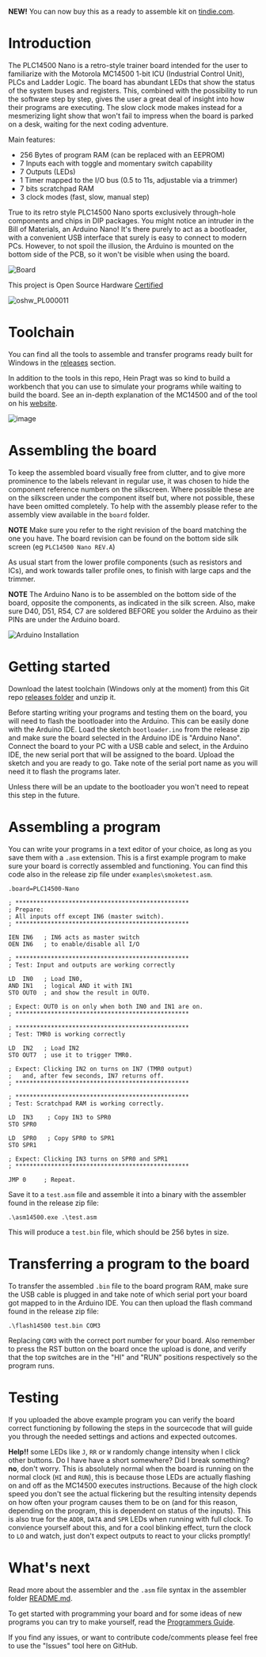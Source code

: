 **NEW!** You can now buy this as a ready to assemble kit on [tindie.com](https://www.tindie.com/products/nicola_cimmino/plc14500-nano-1-bit-single-board-computer-kit).

# Introduction

The PLC14500 Nano is a retro-style trainer board intended for the user to familiarize with the Motorola MC14500 1-bit
ICU (Industrial Control Unit), PLCs and Ladder Logic. The board has abundant LEDs that show the status of 
the system buses and registers. This, combined with the possibility to run the software step by step,
gives the user a great deal of insight into how their programs are executing. The slow clock mode 
makes instead for a mesmerizing light show that won't fail to impress when the board is parked on a desk,
waiting for the next coding adventure.

Main features:

* 256 Bytes of program RAM (can be replaced with an EEPROM)
* 7 Inputs each with toggle and momentary switch capability
* 7 Outputs (LEDs)
* 1 Timer mapped to the I/O bus (0.5 to 11s, adjustable via a trimmer)
* 7 bits scratchpad RAM
* 3 clock modes (fast, slow, manual step)


True to its retro style PLC14500 Nano sports exclusively through-hole components and chips in DIP packages.
You might notice an intruder in the Bill of Materials, an Arduino Nano! It's there purely to act as a
bootloader, with a convenient USB interface that surely is easy to connect to modern PCs. However,
to not spoil the illusion, the Arduino is mounted on the bottom side of the PCB, so it won't be visible when 
using the board.

![Board](documentation/board_black_revc.png)

This project is Open Source Hardware [Certified](https://certification.oshwa.org/pl000011.html)

![oshw_PL000011](documentation/oshw_cert_small.png)

# Toolchain

You can find all the tools to assemble and transfer programs ready built for Windows in the [releases](https://github.com/nicolacimmino/PLC-14500/releases) section.

In addition to the tools in this repo, Hein Pragt was so kind to build a workbench that you can use to simulate your programs while waiting to build the board. See an in-depth explanation of the MC14500 and of the tool on his [website](https://www.heinpragt.nl/?p=2749).

![image](https://user-images.githubusercontent.com/5907879/234340077-9307bb3f-74ad-4d0b-85ad-713950b1f200.png)


# Assembling the board

To keep the assembled board visually free from clutter, and to give more prominence to the labels
relevant in regular use, it was chosen to hide the component reference numbers on the silkscreen.
Where possible these are on the silkscreen under the component itself but, where not possible, 
these have been omitted completely. To help with the assembly please refer to the assembly view 
available in the `board` folder.

**NOTE** Make sure you refer to the right revision of the board matching the one you have. The board
revision can be found on the bottom side silk screen (eg `PLC14500 Nano REV.A`)

As usual start from the lower profile components (such as resistors and ICs), and work towards taller
profile ones, to finish with large caps and the trimmer. 

**NOTE** The Arduino Nano is to be assembled on the bottom side of the board, opposite the components,
as indicated in the silk screen. Also, make sure D40, D51, R54, C7 are soldered BEFORE you solder the 
Arduino as their PINs are under the Arduino board.

![Arduino Installation](documentation/arduino_installation.png)

# Getting started

Download the latest toolchain (Windows only at the moment) from this Git repo [releases folder](https://github.com/nicolacimmino/PLC-14500/releases) and unzip it.

Before starting writing your programs and testing them on the board, you will need to flash the bootloader
into the Arduino. This can be easily done with the Arduino IDE. Load the sketch `bootloader.ino` from  the
release zip and make sure the board selected in the Arduino IDE is "Arduino Nano". Connect the board to your PC 
with a USB cable and select, in the Arduino IDE, the new serial port that will be assigned to the board. 
Upload the sketch and you are ready to go. Take note of the serial port name as you will need it to flash the
programs later.

Unless there will be an update to the bootloader you won't need to repeat this step in the future.

# Assembling a program

You can write your programs in a text editor of your choice, as long as you save them with a `.asm`
extension. This is a first example program to make sure your board is correctly assembled and functioning.
You can find this code also in the release zip file under `examples\smoketest.asm`.

````
.board=PLC14500-Nano

; *************************************************
; Prepare:
; All inputs off except IN6 (master switch).
; *************************************************

IEN IN6   ; IN6 acts as master switch
OEN IN6   ; to enable/disable all I/O

; *************************************************
; Test: Input and outputs are working correctly

LD  IN0   ; Load IN0,
AND IN1   ; logical AND it with IN1
STO OUT0  ; and show the result in OUT0.

; Expect: OUT0 is on only when both IN0 and IN1 are on.
; *************************************************

; *************************************************
; Test: TMR0 is working correctly

LD  IN2   ; Load IN2
STO OUT7  ; use it to trigger TMR0.

; Expect: Clicking IN2 on turns on IN7 (TMR0 output)
;   and, after few seconds, IN7 returns off.
; *************************************************

; *************************************************
; Test: Scratchpad RAM is working correctly.

LD  IN3    ; Copy IN3 to SPR0
STO SPR0

LD  SPR0   ; Copy SPR0 to SPR1
STO SPR1

; Expect: Clicking IN3 turns on SPR0 and SPR1
; *************************************************

JMP 0     ; Repeat.
````

Save it to a `test.asm` file and assemble it into a binary with the assembler found in the release zip file:

````
.\asm14500.exe .\test.asm
````

This will produce a `test.bin` file, which should be 256 bytes in size.

# Transferring a program to the board

To transfer the assembled `.bin` file to the board program RAM, make sure the USB cable is plugged in and take note of which serial port 
your board got mapped to in the Arduino IDE. You can then upload the flash command found in the release zip file:

````
.\flash14500 test.bin COM3
````

Replacing `COM3` with the correct port number for your board. Also remember to press the RST button on the board once the upload is done, and verify
that the top switches are in the "HI" and "RUN" positions respectively so the program runs.

# Testing

If you uploaded the above example program you can verify the board correct functioning by following the steps in the sourcecode that will guide you
through the needed settings and actions and expected outcomes.

**Help!!** some LEDs like `J`, `RR` or `W` randomly change intensity when I click other buttons. Do I have have a short somewhere? Did I break something? **no**,
don't worry. This is absolutely normal when the board is running on the normal clock (`HI` and `RUN`), this is because those LEDs are actually flashing on and off
as the MC14500 executes instructions. Because of the high clock speed you don't see the actual flickering but the resulting intensity depends on how often your program
causes them to be on (and for this reason, depending on the program, this is dependent on status of the inputs). This is also true for the `ADDR`, `DATA` and `SPR` LEDs when running with full clock. To convience yourself about this, and for a cool blinking effect, turn the clock to `LO` and watch, just don't expect outputs to react to your clicks promptly!

# What's next

Read more about the assembler and the `.asm` file syntax in the assembler folder [README.md](assembler/README.md).

To get started with programming your board and for some ideas of new programs you can try to make yourself, read the [Programmers Guide](assembler/programmers_guide.md).

If you find any issues, or want to contribute code/comments please feel free to use the "Issues" tool here on GitHub.


